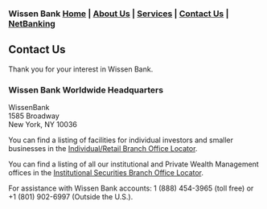 ### Wissen Bank [Home](https://vishmaster17.github.io/WissenBank) | [About Us](https://vishmaster17.github.io/WissenBank/aboutus) | [Services](https://vishmaster17.github.io/WissenBank/services) | [Contact Us](https://vishmaster17.github.io/WissenBank/contact) | [NetBanking](https://vishmaster17.github.io/WissenBank/login.html)

## Contact Us

Thank you for your interest in Wissen Bank.

### Wissen Bank Worldwide Headquarters

WissenBank
<br>
1585 Broadway 
<br>
New York, NY 10036

You can find a listing of facilities for individual investors and smaller businesses in the [Individual/Retail Branch Office Locator](https://vishmaster17.github.io/WissenBank/contact).

You can find a listing of all our institutional and Private Wealth Management offices in the [Institutional Securities Branch Office Locator](https://vishmaster17.github.io/WissenBank/contact).

For assistance with Wissen Bank accounts: 1 (888) 454-3965 (toll free) or +1 (801) 902-6997 (Outside the U.S.).
